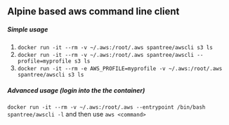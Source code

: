 ## Alpine based aws command line client


##### Simple usage

1. `docker run -it --rm -v ~/.aws:/root/.aws spantree/awscli s3 ls`
2. `docker run -it --rm -v ~/.aws:/root/.aws spantree/awscli --profile=myprofile s3 ls`
3. `docker run -it --rm -e AWS_PROFILE=myprofile -v ~/.aws:/root/.aws spantree/awscli s3 ls`

##### Advanced usage (login into the the container)

`docker run -it --rm -v ~/.aws:/root/.aws --entrypoint /bin/bash spantree/awscli -l` and then use `aws <command>`


